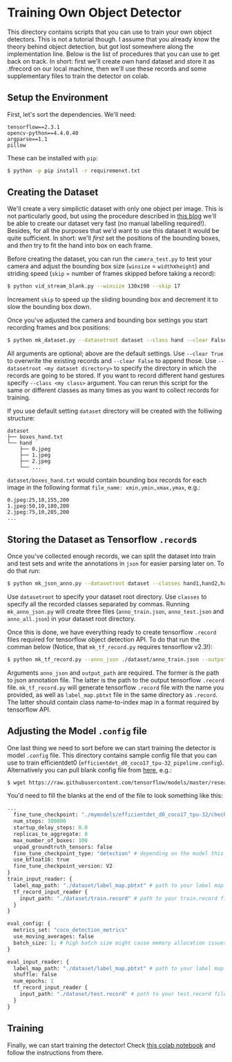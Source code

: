 # Training Own Object Detector 

This directory contains scripts that you can use to train your own object detectors. This is not a tutorial though. I assume that you already know the theory behind object detection, but got lost somewhere along the implementation line. Below is the list of procedures that you can use to get back on track. In short: first we'll create own hand dataset and store it as .tfrecord on our local machine, then we'll use these records and some supplementary files to train the detector on colab. 

## Setup the Environment
First, let's sort the dependencies. We'll need:
```
tensorflow==2.3.1
opencv-python==4.4.0.40
argparse==1.1
pillow
```

These can be installed with `pip`:
```bash
$ python -p pip install -r requiremenxt.txt
```

## Creating the Dataset
We'll create a very simplictic dataset with only one object per image. This is not particularly good, but using the procedure described in [this blog](https://www.learnopencv.com/training-a-custom-object-detector-with-dlib-making-gesture-controlled-applications/?ck_subscriber_id=546165186) we'll be able to create our dataset very fast (no manual labelling required!). Besides, for all the purposes that we'd want to use this dataset it would be quite sufficient. In short: we'll *first* set the positions of the bounding boxes, and *then* try to fit the hand into box on each frame.

Before creating the dataset, you can run the `camera_test.py` to test your camera and adjust the bounding box size (`winsize` = `width`x`height`) and striding speed (`skip` = number of frames skipped before taking a record):
```bash
$ python vid_stream_blank.py --winsize 130x190 --skip 17
```
Increament `skip` to speed up the sliding bounding box and decrement it to slow the bounding box down.

Once you've adjusted the camera and bounding box settings you start recording frames and box positions:
```bash
$ python mk_dataset.py --datasetroot dataset --class hand --clear False --winsize 130x190 --skip 17
```
All arguments are optional; above are the default settings. Use `--clear True` to overwrite the existing records and `--clear False` to append those. Use `--datasetroot <my dataset directory>` to specify the directory in which the records are going to be stored. If you want to record different hand gestures specify `--class <my class>` argument. You can rerun this script for the same or different classes as many times as you want to collect records for training.

If you use default setting `dataset` directory will be created with the folliwing structure:
```
dataset
├── boxes_hand.txt
└── hand
    ├── 0.jpeg
    ├── 1.jpeg
    ├── 2.jpeg
    └── ...
```
`dataset/boxes_hand.txt` would contain bounding box records for each image in the following format `file_name: xmin,ymin,xmax,ymax`, e.g.:
```
0.jpeg:25,10,155,200
1.jpeg:50,10,180,200
2.jpeg:75,10,205,200
...
```

## Storing the Dataset as Tensorflow `.record`s
Once you've collected enough records, we can split the dataset into train and test sets and write the annotations in `json` for easier parsing later on. To do that run:
```bash
$ python mk_json_anno.py --datasetroot dataset --classes hand1,hand2,hand3
```
Use `datasetroot` to specify your dataset root directory. Use `classes` to specify all the recorded classes separated by commas.
Running `mk_anno_json.py` will create three files (`anno_train.json`, `anno_test.json` and `anno_all.json`) in your dataset root directory. 

Once this is done, we have everything ready to create tensorflow `.record` files required for tensorflow object detection API. To do that run the comman below (Notice, that `mk_tf_record.py` requires tensorflow v2.3!):
```bash
$ python mk_tf_record.py --anno_json ./dataset/anno_train.json --output_path ./dataset/train.record
```
Arguments `anno_json` and `output_path` are required. The former is the path to json annotation file. The latter is the path to the output tensorflow `.record` file. `mk_tf_record.py` will generate tensorflow `.record` file with the name you provided, as well as `label_map.pbtxt` file in the same directory as `.record`. The latter should contain class name-to-index map in a format required by tensorflow API.

## Adjusting the Model `.config` file
One last thing we need to sort before we can start training the detector is model `.config` file. This directory contains sample config file that you can use to train efficientdet0 (`efficientdet_d0_coco17_tpu-32_pipeline.config`). Alternatively you can pull blank config file from [here](https://github.com/tensorflow/models/tree/master/research/object_detection/configs/tf2), e.g.:
```bash
$ wget https://raw.githubusercontent.com/tensorflow/models/master/research/object_detection/configs/tf2/ssd_efficientdet_d0_512x512_coco17_tpu-8.config
```
You'd need to fill the blanks at the end of the file to look something like this:
```python
...
  fine_tune_checkpoint: "./mymodels/efficientdet_d0_coco17_tpu-32/checkpoint/ckpt-0" # path to your model checkpoint (see colab notebook)
  num_steps: 300000
  startup_delay_steps: 0.0
  replicas_to_aggregate: 8
  max_number_of_boxes: 100
  unpad_groundtruth_tensors: false
  fine_tune_checkpoint_type: "detection" # depending on the model this should be either `detection` or `fine_tune` (for centernet)
  use_bfloat16: true
  fine_tune_checkpoint_version: V2
}
train_input_reader: {
  label_map_path: "./dataset/label_map.pbtxt" # path to your label map
  tf_record_input_reader {
    input_path: "./dataset/train.record" # path to your train.record file
  }
}

eval_config: {
  metrics_set: "coco_detection_metrics"
  use_moving_averages: false
  batch_size: 1; # high batch size might cause memory allocation issues
}

eval_input_reader: {
  label_map_path: "./dataset/label_map.pbtxt" # path to your label map
  shuffle: false
  num_epochs: 1
  tf_record_input_reader {
    input_path: "./dataset/test.record" # path to your test.record file
  }
}
```

## Training
Finally, we can start training the detector! Check [this colab notebook](https://colab.research.google.com/drive/1-iT15Ib5CIFZtNFER8olIIPASHTyZZ0p?usp=sharing) and follow the instructions from there.